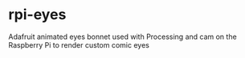 # rpi-eyes
Adafruit animated eyes bonnet used with Processing and cam on the Raspberry Pi to render custom comic eyes 
